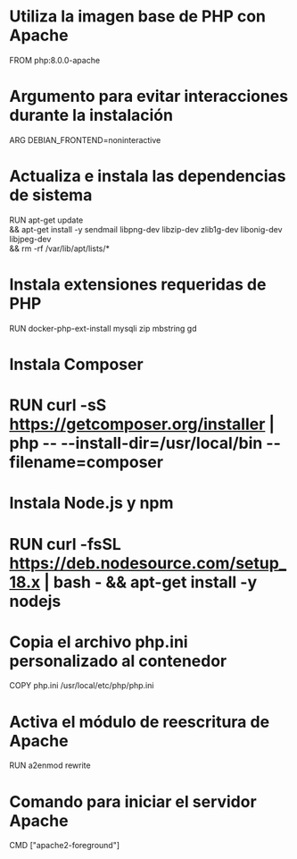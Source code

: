 # Utiliza la imagen base de PHP con Apache
FROM php:8.0.0-apache

# Argumento para evitar interacciones durante la instalación
ARG DEBIAN_FRONTEND=noninteractive

# Actualiza e instala las dependencias de sistema
RUN apt-get update \
    && apt-get install -y sendmail libpng-dev libzip-dev zlib1g-dev libonig-dev libjpeg-dev \
    && rm -rf /var/lib/apt/lists/*

# Instala extensiones requeridas de PHP
RUN docker-php-ext-install mysqli zip mbstring gd

# Instala Composer
# RUN curl -sS https://getcomposer.org/installer | php -- --install-dir=/usr/local/bin --filename=composer

# Instala Node.js y npm
# RUN curl -fsSL https://deb.nodesource.com/setup_18.x | bash - && apt-get install -y nodejs

# Copia el archivo php.ini personalizado al contenedor
COPY php.ini /usr/local/etc/php/php.ini

# Activa el módulo de reescritura de Apache
RUN a2enmod rewrite

# Comando para iniciar el servidor Apache
CMD ["apache2-foreground"]
